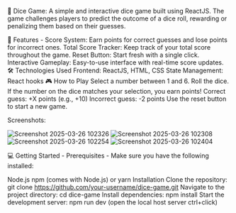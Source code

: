 🎲 Dice Game: A simple and interactive dice game built using ReactJS. The game challenges players to predict the outcome of a dice roll, rewarding or penalizing them based on their guesses.

🚀 Features -
Score System: Earn points for correct guesses and lose points for incorrect ones.
Total Score Tracker: Keep track of your total score throughout the game.
Reset Button: Start fresh with a single click.
Interactive Gameplay: Easy-to-use interface with real-time score updates.
🛠️ Technologies Used
Frontend: ReactJS, HTML, CSS
State Management: React hooks
🎮 How to Play
Select a number between 1 and 6.
Roll the dice.
If the number on the dice matches your selection, you earn points!
Correct guess: +X points (e.g., +10)
Incorrect guess: -2 points
Use the reset button to start a new game.

Screenshots:

![Screenshot 2025-03-26 102326](https://github.com/user-attachments/assets/e24fdae6-3327-49d6-96f4-e537c6f06755)
![Screenshot 2025-03-26 102308](https://github.com/user-attachments/assets/0e8c8b4b-bbde-4a58-9c76-fb4bf1abc6ce)
![Screenshot 2025-03-26 102254](https://github.com/user-attachments/assets/61b36f7d-6315-4842-8a84-63260448cbb8)
![Screenshot 2025-03-26 102404](https://github.com/user-attachments/assets/a5eb96b1-d28a-4a10-a2dd-f6983a3413b6)

💻 Getting Started - 
Prerequisites - 
Make sure you have the following installed:

Node.js
npm (comes with Node.js) or yarn
Installation
Clone the repository: git clone https://github.com/your-username/dice-game.git
Navigate to the project directory: cd dice-game
Install dependencies: npm install
Start the development server: npm run dev (open the local host server ctrl+click)

